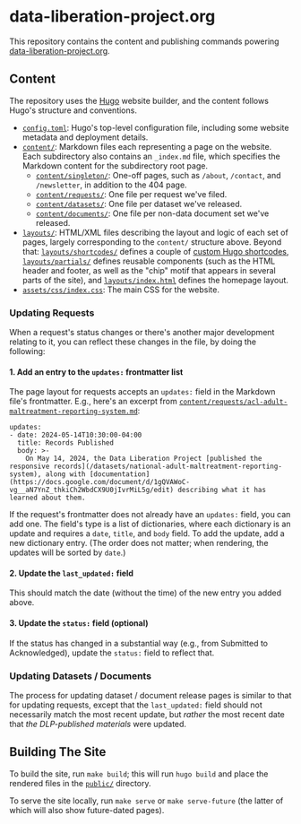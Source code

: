 # data-liberation-project.org

This repository contains the content and publishing commands powering [data-liberation-project.org](https://www.data-liberation-project.org/).

## Content

The repository uses the [Hugo](https://gohugo.io/) website builder, and the content follows Hugo's structure and conventions.

- [`config.toml`](config.toml): Hugo's top-level configuration file, including some website metadata and deployment details.
- [`content/`](content/): Markdown files each representing a page on the website. Each subdirectory also contains an `_index.md` file, which specifies the Markdown content for the subdirectory root page.
    - [`content/singleton/`](content/singleton/): One-off pages, such as `/about`, `/contact`, and `/newsletter`, in addition to the 404 page.
    - [`content/requests/`](content/requests/): One file per request we've filed.
    - [`content/datasets/`](content/datasets/): One file per dataset we've released.
    - [`content/documents/`](content/documents/): One file per non-data document set we've released.
- [`layouts/`](layouts/): HTML/XML files describing the layout and logic of each set of pages, largely corresponding to the `content/` structure above. Beyond that: [`layouts/shortcodes/`](layouts/shortcodes/) defines a couple of [custom Hugo shortcodes](https://gohugo.io/content-management/shortcodes/), [`layouts/partials/`](layouts/partials/) defines reusable components (such as the HTML header and footer, as well as the "chip" motif that appears in several parts of the site), and [`layouts/index.html`](layouts/index.html) defines the homepage layout.
- [`assets/css/index.css`](assets/css/index.css): The main CSS for the website.

### Updating Requests

When a request's status changes or there's another major development relating to it, you can reflect these changes in the file, by doing the following:

#### 1. Add an entry to the `updates:` frontmatter list 

The page layout for requests accepts an `updates:` field in the Markdown file's frontmatter. E.g., here's an excerpt from [`content/requests/acl-adult-maltreatment-reporting-system.md`](content/requests/acl-adult-maltreatment-reporting-system.md):

```
updates:
- date: 2024-05-14T10:30:00-04:00
  title: Records Published
  body: >-
    On May 14, 2024, the Data Liberation Project [published the responsive records](/datasets/national-adult-maltreatment-reporting-system), along with [documentation](https://docs.google.com/document/d/1gQVAWoC-vg__aN7YnZ_thkiCh2WbdCX9U0jIvrMiL5g/edit) describing what it has learned about them.
```

If the request's frontmatter does not already have an `updates:` field, you can add one. The field's type is a list of dictionaries, where each dictionary is an update and requires a `date`, `title`, and `body` field. To add the update, add a new dictionary entry. (The order does not matter; when rendering, the updates will be sorted by `date`.)

#### 2. Update the `last_updated:` field

This should match the date (without the time) of the new entry you added above.

#### 3. Update the `status:` field (optional)

If the status has changed in a substantial way (e.g., from Submitted to Acknowledged), update the `status:` field to reflect that.

### Updating Datasets / Documents

The process for updating dataset / document release pages is similar to that for updating requests, except that the `last_updated:` field should not necessarily match the most recent update, but *rather* the most recent date that *the DLP-published materials* were updated.

## Building The Site

To build the site, run `make build`; this will run `hugo build` and place the rendered files in the [`public/`](public/) directory.

To serve the site locally, run `make serve` or `make serve-future` (the latter of which will also show future-dated pages).
